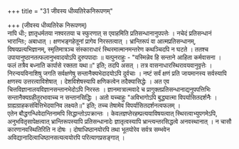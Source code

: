 +++
title = "31 जीवस्य धीव्यतिरेकनिरूपणम्"

+++
(जीवस्य धीव्यतिरेक निरूपणम्)  
नापि धीः; ज्ञातृधर्मतया नश्वरतया च स्फुरणात् स एवाहमिति प्रतिसन्धानानुपपत्तेः । नचेदं प्रतिसन्धानं भारान्तिः; अबाधात् । क्षणभङ्गहेतूनां प्रागेव निरस्तत्वात् । भ्रान्तिरूपं वा आत्मप्रतिसन्धानम्, विषयप्रत्यभिज्ञानम्, स्मृतिमात्रञ्च संस्काराधारं स्थिरमात्मानमन्तरेण कथञ्चिदपि न घटते । ततश्च उपायानुष्ठानतत्फलानुभवादयोऽपि दुरुपपादाः ॥ यत्पुनराहुः - "यस्मिन्नेव हि सन्ताने आहिता कर्मवासना । फलं तत्रैव बध्नाति कार्पासे रक्तता यथा॥" इति; तदपि असत् । तत्र वासनाधारस्थिरावयवानुवृत्तेः । निरन्वयविनाशिषु जगति सर्वक्षणेषु सन्तानैक्यभेदादयोऽपि दुर्वचाः । नष्टं सर्वं क्षणं प्रति जायमानस्य सर्वस्यापि क्षणस्य उत्तरत्वाविशेषात् । देशविशेषस्यापि क्षणिकत्वेन तदैक्यासिद्धेः । अत एव चित्तविज्ञानालयविज्ञानसन्तानभेदोऽपि निरस्तः । ज्ञानमात्रात्मवादे च प्रागुक्तप्रतिसन्धानाद्यनुपपत्तिभिः सन्तानैक्यग्रहीतुरभावाच्च न सन्तानसिद्धिः । अतो यच्चाहुः "अविभागोऽपि बुद्ध्यात्मा विपर्यासितदर्शनैः । ग्राह्यग्राहकसंवित्तिभेदवानिव लक्ष्यते॥" इति; तच्च तेषामेव विपर्यासितदर्शनत्वफलम् ।  
एतेन बौद्धगन्धिवेदान्तिनामपि सिद्धान्तोऽपक्रान्तः । केवलज्ञप्तेरहम्प्रत्ययाविषयत्वात् स्थिरत्वाभ्युपगमेऽपि, अनुभवितृसापेक्षत्वात् भ्रान्तिरूपस्यापि प्रतिसन्धानादेः ज्ञातृत्वस्यापि भ्रान्त्यन्तरसिद्धत्वे अनवस्थानात् । न चासौ कारणानवस्थितिरिति न दोषः । दोषाधिष्ठानयोरपि तथा भूतयोरेव सर्वत्र सम्भवेन अविद्यानादित्वाधिष्ठानसत्यत्वयोरपि परित्यागप्रसङ्गात् ।
